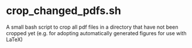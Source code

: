 # crop_changed_pdfs.sh
A small bash script to crop all pdf files in a directory that have not been cropped yet (e.g. for adopting automatically generated figures for use with LaTeX)
